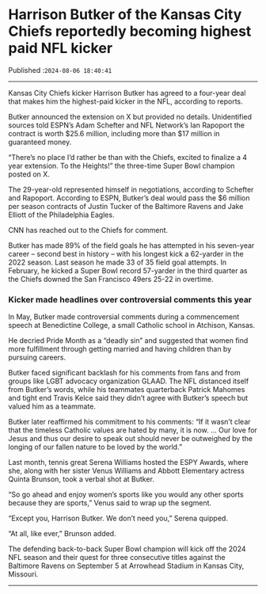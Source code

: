 # Harrison Butker of the Kansas City Chiefs reportedly becoming highest paid NFL kicker

Published :`2024-08-06 18:40:41`

---

Kansas City Chiefs kicker Harrison Butker has agreed to a four-year deal that makes him the highest-paid kicker in the NFL, according to reports.

Butker announced the extension on X but provided no details. Unidentified sources told ESPN’s Adam Schefter and NFL Network’s Ian Rapoport the contract is worth $25.6 million, including more than $17 million in guaranteed money.

“There’s no place I’d rather be than with the Chiefs, excited to finalize a 4 year extension. To the Heights!” the three-time Super Bowl champion posted on X.

The 29-year-old represented himself in negotiations, according to Schefter and Rapoport. According to ESPN, Butker’s deal would pass the $6 million per season contracts of Justin Tucker of the Baltimore Ravens and Jake Elliott of the Philadelphia Eagles.

CNN has reached out to the Chiefs for comment.

Butker has made 89% of the field goals he has attempted in his seven-year career – second best in history – with his longest kick a 62-yarder in the 2022 season. Last season he made 33 of 35 field goal attempts. In February, he kicked a Super Bowl record 57-yarder in the third quarter as the Chiefs downed the San Francisco 49ers 25-22 in overtime.

### Kicker made headlines over controversial comments this year

In May, Butker made controversial comments during a commencement speech at Benedictine College, a small Catholic school in Atchison, Kansas.

He decried Pride Month as a “deadly sin” and suggested that women find more fulfillment through getting married and having children than by pursuing careers.

Butker faced significant backlash for his comments from fans and from groups like LGBT advocacy organization GLAAD. The NFL distanced itself from Butker’s words, while his teammates quarterback Patrick Mahomes and tight end Travis Kelce said they didn’t agree with Butker’s speech but valued him as a teammate.

Butker later reaffirmed his commitment to his comments: “If it wasn’t clear that the timeless Catholic values are hated by many, it is now. … Our love for Jesus and thus our desire to speak out should never be outweighed by the longing of our fallen nature to be loved by the world.”

Last month, tennis great Serena Williams hosted the ESPY Awards, where she, along with her sister Venus Williams and Abbott Elementary actress Quinta Brunson, took a verbal shot at Butker.

“So go ahead and enjoy women’s sports like you would any other sports because they are sports,” Venus said to wrap up the segment.

“Except you, Harrison Butker. We don’t need you,” Serena quipped.

“At all, like ever,” Brunson added.

The defending back-to-back Super Bowl champion will kick off the 2024 NFL season and their quest for three consecutive titles against the Baltimore Ravens on September 5 at Arrowhead Stadium in Kansas City, Missouri.

---

